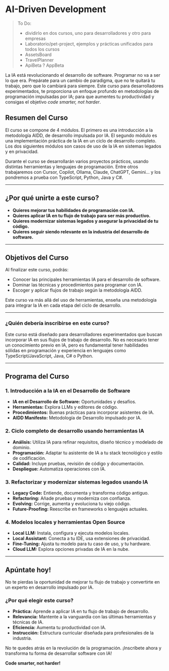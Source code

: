 # AI-Driven Development

> To Do: 
> - dividirlo en dos cursos, uno para desarrolladores y otro para empresas
> - Laboratorio/pet-project, ejemplos y prácticas unificados para todos los cursos
> - AssetsBoard
> - TravelPlanner
> - ApiBeta ? AppBeta

La IA está revolucionando el desarrollo de software. Programar no va a ser lo que era. Prepárate para un cambio de paradigma, que no te quitará tu trabajo, pero que lo cambiará para siempre. Este curso para desarrolladores experimentados, te proporciona un enfoque profundo en metodologías de programación impulsadas por IA; para que aumentes tu productividad y consigas el objetivo _code smarter, not harder_.

## Resumen del Curso

El curso se compone de 4 módulos. El primero es una introducción a la metodología AIDD, de desarrollo impulsada por IA. El segundo módulo es una implementación práctica de la IA en un ciclo de desarrollo completo. Los dos siguientes módulos son casos de uso de la IA en sistemas legados y en privacidad.

Durante el curso se desarrollarán varios proyectos prácticos, usando distintas herramientas y lenguajes de programación. Entre otros trabajaremos con Cursor, Copilot, Ollama, Claude, ChatGPT, Gemini... y los pondremos a prueba con TypeScript, Python, Java y C#.

---

## ¿Por qué unirte a este curso?

- **Quieres mejorar tus habilidades de programación con IA.**
- **Quieres aplicar IA en tu flujo de trabajo para ser más productivo.**
- **Quieres modernizar sistemas legados y asegurar la privacidad de tu código.**
- **Quieres seguir siendo relevante en la industria del desarrollo de software.**

---

## Objetivos del Curso

Al finalizar este curso, podrás:

- Conocer las principales herramientas IA para el desarrollo de software.
- Dominar las técnicas y procedimientos para programar con IA.
- Escoger y aplicar flujos de trabajo según la metodología AIDD.

Este curso va más allá del uso de herramientas, enseña una metodología para integrar la IA en cada etapa del ciclo de desarrollo. 

---

### ¿Quién debería inscribirse en este curso?

Este curso está diseñado para desarrolladores experimentados que buscan incorporar IA en sus flujos de trabajo de desarrollo. No es necesario tener un conocimiento previo en IA, pero es fundamental tener habilidades sólidas en programación y experiencia en lenguajes como TypeScript/JavaScript, Java, C# o Python.

---

## Programa del Curso

### 1. Introducción a la IA en el Desarrollo de Software

- **IA en el Desarrollo de Software:** Oportunidades y desafíos.
- **Herramientas:** Explora LLMs y editores de código.  
- **Procedimientos:** Buenas prácticas para incorporar asistentes de IA.
- **AIDD Manifesto:** Metodología de Desarrollo impulsado por IA.

### 2. Ciclo completo de desarrollo usando herramientas IA

- **Análisis:** Utiliza IA para refinar requisitos, diseño técnico y modelado de dominio.
- **Programación:** Adaptar tu asistente de IA a tu stack tecnológico y estilo de codificación.
- **Calidad:** Incluye pruebas, revisión de código y documentación.
- **Despliegue:** Automatiza operaciones con IA.

### 3. Refactorizar y modernizar sistemas legados usando IA

- **Legacy Code:** Entiende, documenta y transforma código antiguo.
- **Refactoring:** Añade pruebas y moderniza con confianza.
- **Evolving:** Corrige, aumenta y evoluciona tu viejo código.
- **Future-Proofing:** Reescribe en frameworks o lenguajes actuales.

### 4. Modelos locales y herramientas Open Source

- **Local LLM:** Instala, configura y ejecuta modelos locales.
- **Local Assistant:** Conecta a tu IDE, usa extensiones de privacidad.
- **Fine-Tuning:** Ajusta tu modelo para tu caso de uso, y tu hardware.
- **Cloud LLM:** Explora opciones privadas de IA en la nube.

---

## Apúntate hoy!

No te pierdas la oportunidad de mejorar tu flujo de trabajo y convertirte en un experto en desarrollo impulsado por IA. 

### ¿Por qué elegir este curso?

- **Práctica:** Aprende a aplicar IA en tu flujo de trabajo de desarrollo.
- **Relevancia:** Mantente a la vanguardia con las últimas herramientas y técnicas de IA.
- **Eficiencia:** Aumenta tu productividad con IA.
- **Instrucción:** Estructura curricular diseñada para profesionales de la industria.

No te quedes atrás en la revolución de la programación. ¡Inscríbete ahora y transforma tu forma de desarrollar software con IA! 

**Code smarter, not harder!**
